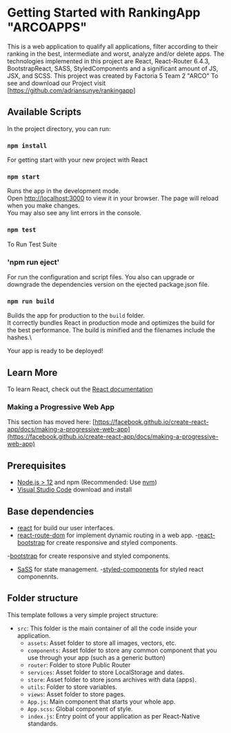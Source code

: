 # Getting Started with RankingApp "ARCOAPPS"
This is a web application to qualify all applications, filter according to their ranking in the best, intermediate and worst, analyze and/or delete apps. 
The technologies implemented in this project are React, React-Router 6.4.3, BootstrapReact, SASS, StyledComponents and a significant amount of JS, JSX, and SCSS.
This project was created by Factoria 5 Team 2 "ARCO"
To see and download our Project visit [https://github.com/adriansunye/rankingapp]

## Available Scripts
In the project directory, you can run:

### `npm install`
For getting start with your new project with React 

### `npm start`
Runs the app in the development mode.\
Open [http://localhost:3000](http://localhost:3000) to view it in your browser.
The page will reload when you make changes.\
You may also see any lint errors in the console.

### `npm test`
To Run Test Suite

### 'npm run eject'
For run the configuration and script files. You also can upgrade or downgrade the dependencies version on the ejected package.json file.

### `npm run build`
Builds the app for production to the `build` folder.\
It correctly bundles React in production mode and optimizes the build for the best performance.
The build is minified and the filenames include the hashes.\

Your app is ready to be deployed!

## Learn More
To learn React, check out the [React documentation](https://reactjs.org/)

### Making a Progressive Web App
This section has moved here: [https://facebook.github.io/create-react-app/docs/making-a-progressive-web-app](https://facebook.github.io/create-react-app/docs/making-a-progressive-web-app)


## Prerequisites
- [Node.js > 12](https://nodejs.org) and npm (Recommended: Use [nvm](https://github.com/nvm-sh/nvm))
- [Visual Studio Code](https://code.visualstudio.com/) download and install



## Base dependencies
- [react](https://reactjs.org/) for build our user interfaces. 
- [react-route-dom](https://v5.reactrouter.com/web/guides/quick-start) for implement dynamic routing in a web app.
-[react-bootstrap](https://react-bootstrap.github.io/) for create responsive and styled components.
<!-- web-vitals -->
-[bootstrap](https://get.bootstrap.com/) for create responsive and styled components.
- [SaSS](https://sass-lang.com) for state management.
-[styled-components](https://styled-components.com/) for styled react componennts.


## Folder structure
This template follows a very simple project structure:
- `src`: This folder is the main container of all the code inside your application.
   - `assets`: Asset folder to store all images, vectors, etc.
   - `components`: Asset folder to store any common component that you use through your app (such as a generic button)
   - `router`: Folder to store Public Router
   - `services`: Asset folder to store LocalStorage and dates.
   - `store`: Asset folder to store jsons archives with data (apps).
   - `utils`: Folder to store variables.
   - `views`: Asset folder to store pages.
   - `App.js`: Main component that starts your whole app.
   - `App.scss`: Global component of style.
   - `index.js`: Entry point of your application as per React-Native standards.


